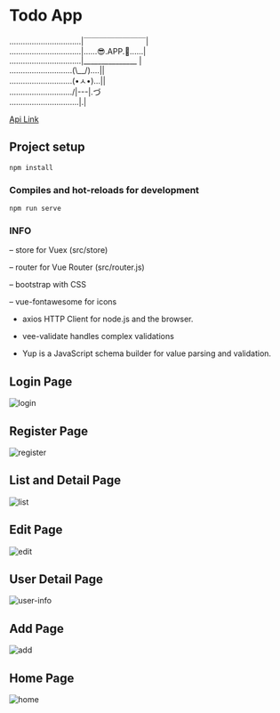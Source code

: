 # Todo App



................................|￣￣￣￣￣￣￣￣|   
................................|......😎.APP.🙌......|   
................................|_______________ |   
............................(\\__/)....||           
............................(•ㅅ•)...||             
............................/|---|.づ              
...............................|.|     

[Api Link](https://github.com/mertcaliskan01/nodejs-todo-list-api)


## Project setup
```
npm install
```

### Compiles and hot-reloads for development
```
npm run serve
```


### INFO

– store for Vuex (src/store)

– router for Vue Router (src/router.js)

– bootstrap with CSS

– vue-fontawesome for icons

- axios HTTP Client for node.js and the browser. 

- vee-validate handles complex validations

- Yup is a JavaScript schema builder for value parsing and validation. 

## Login Page
![login](https://user-images.githubusercontent.com/47431669/200273738-4ba22394-2b33-498a-93ec-886c8b6716b0.png)

## Register Page
![register](https://user-images.githubusercontent.com/47431669/200273718-8e10f0c8-a41a-4b4b-9e7f-11988b5404bc.png)

## List and Detail Page
![list](https://user-images.githubusercontent.com/47431669/200274390-32604265-98d6-4c93-b362-01f0981e0d15.png)

## Edit Page
![edit](https://user-images.githubusercontent.com/47431669/200273754-31d6f591-7480-457c-963d-d36f515fe03b.png)

## User Detail Page
![user-info](https://user-images.githubusercontent.com/47431669/200273685-911e56a2-a349-479a-af3c-c7f9a0d0c54d.png)

## Add Page
![add](https://user-images.githubusercontent.com/47431669/200273744-1d88324c-a29d-4486-9812-59ada73138db.png)


## Home Page
![home](https://user-images.githubusercontent.com/47431669/200273701-0b09e9c1-7dc1-4440-985d-cc37bc0df490.png)

